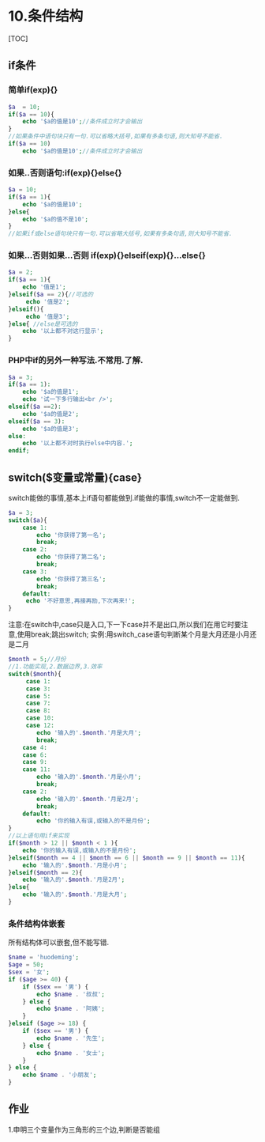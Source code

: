 # 10.条件结构
[TOC]

## if条件
### 简单if(exp){}
```php
$a  = 10;
if($a == 10){
    echo '$a的值是10';//条件成立时才会输出
}
//如果条件中语句块只有一句.可以省略大括号,如果有多条句语,则大知号不能省.
if($a == 10) 
    echo '$a的值是10';//条件成立时才会输出
```

### 如果..否则语句:if(exp){}else{}
```php
$a = 10;
if($a == 1){
    echo '$a的值是10';
}else{
    echo '$a的值不是10';
}
//如果if或else语句块只有一句.可以省略大括号,如果有多条句语,则大知号不能省.
```
### 如果...否则如果...否则 if(exp){}elseif(exp){}...else{}
```php
$a = 2;
if($a == 1){
    echo '值是1';
}elseif($a == 2){//可选的
     echo '值是2';
}elseif(){
     echo '值是3';
}else{ //else是可选的
    echo '以上都不对这行显示';
}
```
### PHP中if的另外一种写法.不常用.了解.
```php
$a = 3;
if($a == 1):
    echo '$a的值是1';
    echo '试一下多行输出<br />';
elseif($a ==2):
    echo '$a的值是2';
elseif($a == 3):
    echo '$a的值是3';
else:
    echo '以上都不对时执行else中内容.';
endif;
```
## switch($变量或常量){case}
switch能做的事情,基本上if语句都能做到.if能做的事情,switch不一定能做到.
```php
$a = 3;
switch($a){
    case 1:
        echo '你获得了第一名';
        break;
    case 2:
        echo '你获得了第二名';
        break;
    case 3:
        echo '你获得了第三名';
        break;
    default:    
     echo '不好意思,再接再励,下次再来!';
}
```
注意:在switch中,case只是入口,下一下case并不是出口,所以我们在用它时要注意,使用break;跳出switch;
实例:用switch_case语句判断某个月是大月还是小月还是二月
```php
$month = 5;//月份
//1.功能实现,2.数据边界,3.效率
switch($month){
     case 1:
     case 3:
     case 5:    
     case 7:
     case 8:
     case 10:
     case 12:
        echo '输入的'.$month.'月是大月';
        break;     
    case 4:
    case 6:
    case 9:
    case 11:
        echo '输入的'.$month.'月是小月';
        break;
    case 2:
        echo '输入的'.$month.'月是2月';
        break; 
    default:
        echo '你的输入有误,或输入的不是月份';    
}
//以上语句用if来实现
if($month > 12 || $month < 1 ){
    echo '你的输入有误,或输入的不是月份';  
}elseif($month == 4 || $month == 6 || $month == 9 || $month == 11){
    echo '输入的'.$month.'月是小月';
}elseif($month == 2){
    echo '输入的'.$month.'月是2月';
}else{
    echo '输入的'.$month.'月是大月';
}
```
### 条件结构体嵌套
所有结构体可以嵌套,但不能写错.
```php
$name = 'huodeming';
$age = 50;
$sex = '女';
if ($age >= 40) {
	if ($sex == '男') {
		echo $name . '叔叔';
	} else {
		echo $name . '阿姨';
	}
}elseif ($age >= 18) {
	if ($sex == '男') {
		echo $name . '先生';
	} else {
		echo $name . '女士';
	}
} else {
	echo $name . '小朋友';
}
```
## 作业
1.申明三个变量作为三角形的三个边,判断是否能组
